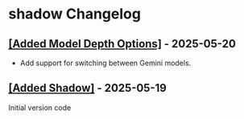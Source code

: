 # shadow Changelog

## [[Added Model Depth Options]](https://github.com/kevinnhou/shadow/pull/1) - 2025-05-20

- Add support for switching between Gemini models.

## [[Added Shadow]](https://github.com/kevinnhou/shadow/commit/c465429000f2d9efc22b24816f8d99f0e9ebead3) - 2025-05-19

Initial version code
